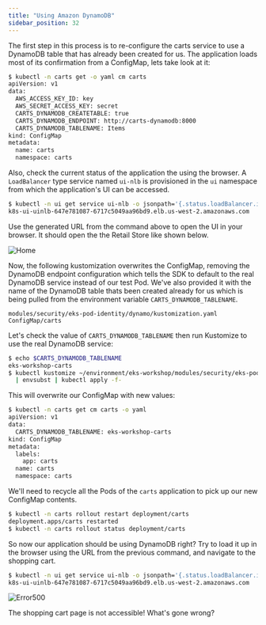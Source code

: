 ```yaml
---
title: "Using Amazon DynamoDB"
sidebar_position: 32
---
```


The first step in this process is to re-configure the carts service to use a DynamoDB table that has already been created for us. The application loads most of its confirmation from a ConfigMap, lets take look at it:

```bash
$ kubectl -n carts get -o yaml cm carts
apiVersion: v1
data:
  AWS_ACCESS_KEY_ID: key
  AWS_SECRET_ACCESS_KEY: secret
  CARTS_DYNAMODB_CREATETABLE: true
  CARTS_DYNAMODB_ENDPOINT: http://carts-dynamodb:8000
  CARTS_DYNAMODB_TABLENAME: Items
kind: ConfigMap
metadata:
  name: carts
  namespace: carts
```

Also, check the current status of the application the using the browser. A `LoadBalancer` type service named `ui-nlb` is provisioned in the `ui` namespace from which the application's UI can be accessed.

```bash
$ kubectl -n ui get service ui-nlb -o jsonpath='{.status.loadBalancer.ingress[*].hostname}{"\n"}'
k8s-ui-uinlb-647e781087-6717c5049aa96bd9.elb.us-west-2.amazonaws.com
```

Use the generated URL from the command above to open the UI in your browser. It should open the the Retail Store like shown below.

![Home](../../../static/img/sample-app-screens/home.png)

Now, the following kustomization overwrites the ConfigMap, removing the DynamoDB endpoint configuration which tells the SDK to default to the real DynamoDB service instead of our test Pod. We've also provided it with the name of the DynamoDB table thats been created already for us which is being pulled from the environment variable `CARTS_DYNAMODB_TABLENAME`.

```kustomization
modules/security/eks-pod-identity/dynamo/kustomization.yaml
ConfigMap/carts
```

Let's check the value of `CARTS_DYNAMODB_TABLENAME` then run Kustomize to use the real DynamoDB service:

```bash
$ echo $CARTS_DYNAMODB_TABLENAME
eks-workshop-carts
$ kubectl kustomize ~/environment/eks-workshop/modules/security/eks-pod-identity/dynamo \
  | envsubst | kubectl apply -f-
```

This will overwrite our ConfigMap with new values:

```bash
$ kubectl -n carts get cm carts -o yaml
apiVersion: v1
data:
  CARTS_DYNAMODB_TABLENAME: eks-workshop-carts
kind: ConfigMap
metadata:
  labels:
    app: carts
  name: carts
  namespace: carts
```

We'll need to recycle all the Pods of the `carts` application to pick up our new ConfigMap contents.

```bash hook=enable-dynamo hookTimeout=430
$ kubectl -n carts rollout restart deployment/carts
deployment.apps/carts restarted
$ kubectl -n carts rollout status deployment/carts
```

So now our application should be using DynamoDB right? Try to load it up in the browser using the URL from the previous command, and navigate to the shopping cart.

```bash
$ kubectl -n ui get service ui-nlb -o jsonpath='{.status.loadBalancer.ingress[*].hostname}{"\n"}'
k8s-ui-uinlb-647e781087-6717c5049aa96bd9.elb.us-west-2.amazonaws.com
```

![Error500](../../../static/img/sample-app-screens/error-500.png)

The shopping cart page is not accessible! What's gone wrong?
